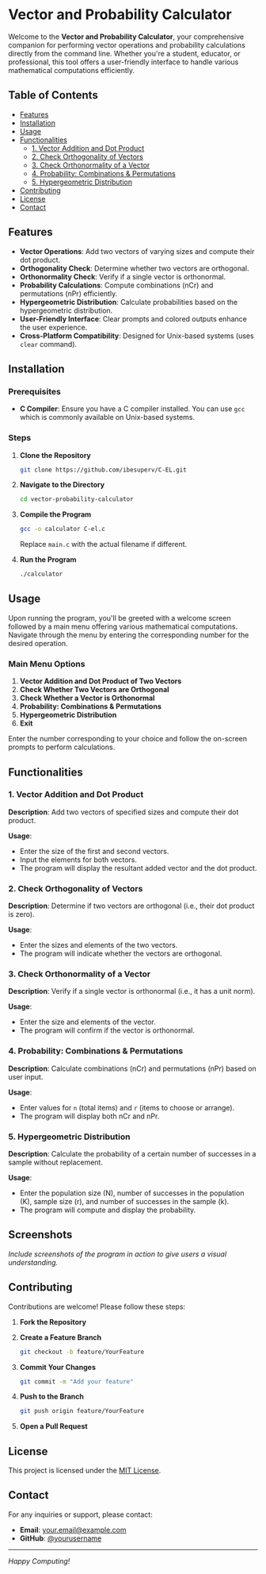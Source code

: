 # Vector and Probability Calculator

Welcome to the **Vector and Probability Calculator**, your comprehensive companion for performing vector operations and probability calculations directly from the command line. Whether you're a student, educator, or professional, this tool offers a user-friendly interface to handle various mathematical computations efficiently.

## Table of Contents

- [Features](#features)
- [Installation](#installation)
- [Usage](#usage)
- [Functionalities](#functionalities)
  - [1. Vector Addition and Dot Product](#1-vector-addition-and-dot-product)
  - [2. Check Orthogonality of Vectors](#2-check-orthogonality-of-vectors)
  - [3. Check Orthonormality of a Vector](#3-check-orthonormality-of-a-vector)
  - [4. Probability: Combinations & Permutations](#4-probability-combinations--permutations)
  - [5. Hypergeometric Distribution](#5-hypergeometric-distribution)
- [Contributing](#contributing)
- [License](#license)
- [Contact](#contact)

## Features

- **Vector Operations**: Add two vectors of varying sizes and compute their dot product.
- **Orthogonality Check**: Determine whether two vectors are orthogonal.
- **Orthonormality Check**: Verify if a single vector is orthonormal.
- **Probability Calculations**: Compute combinations (nCr) and permutations (nPr) efficiently.
- **Hypergeometric Distribution**: Calculate probabilities based on the hypergeometric distribution.
- **User-Friendly Interface**: Clear prompts and colored outputs enhance the user experience.
- **Cross-Platform Compatibility**: Designed for Unix-based systems (uses `clear` command).

## Installation

### Prerequisites

- **C Compiler**: Ensure you have a C compiler installed. You can use `gcc` which is commonly available on Unix-based systems.

### Steps

1. **Clone the Repository**

   ```bash
   git clone https://github.com/ibesuperv/C-EL.git
   ```

2. **Navigate to the Directory**

   ```bash
   cd vector-probability-calculator
   ```

3. **Compile the Program**

   ```bash
   gcc -o calculator C-el.c
   ```

   Replace `main.c` with the actual filename if different.

4. **Run the Program**

   ```bash
   ./calculator
   ```

## Usage

Upon running the program, you'll be greeted with a welcome screen followed by a main menu offering various mathematical computations. Navigate through the menu by entering the corresponding number for the desired operation.

### Main Menu Options

1. **Vector Addition and Dot Product of Two Vectors**
2. **Check Whether Two Vectors are Orthogonal**
3. **Check Whether a Vector is Orthonormal**
4. **Probability: Combinations & Permutations**
5. **Hypergeometric Distribution**
0. **Exit**

Enter the number corresponding to your choice and follow the on-screen prompts to perform calculations.

## Functionalities

### 1. Vector Addition and Dot Product

**Description**: Add two vectors of specified sizes and compute their dot product.

**Usage**:
- Enter the size of the first and second vectors.
- Input the elements for both vectors.
- The program will display the resultant added vector and the dot product.

### 2. Check Orthogonality of Vectors

**Description**: Determine if two vectors are orthogonal (i.e., their dot product is zero).

**Usage**:
- Enter the sizes and elements of the two vectors.
- The program will indicate whether the vectors are orthogonal.

### 3. Check Orthonormality of a Vector

**Description**: Verify if a single vector is orthonormal (i.e., it has a unit norm).

**Usage**:
- Enter the size and elements of the vector.
- The program will confirm if the vector is orthonormal.

### 4. Probability: Combinations & Permutations

**Description**: Calculate combinations (nCr) and permutations (nPr) based on user input.

**Usage**:
- Enter values for `n` (total items) and `r` (items to choose or arrange).
- The program will display both nCr and nPr.

### 5. Hypergeometric Distribution

**Description**: Calculate the probability of a certain number of successes in a sample without replacement.

**Usage**:
- Enter the population size (N), number of successes in the population (K), sample size (r), and number of successes in the sample (k).
- The program will compute and display the probability.

## Screenshots

*Include screenshots of the program in action to give users a visual understanding.*



## Contributing

Contributions are welcome! Please follow these steps:

1. **Fork the Repository**

2. **Create a Feature Branch**

   ```bash
   git checkout -b feature/YourFeature
   ```

3. **Commit Your Changes**

   ```bash
   git commit -m "Add your feature"
   ```

4. **Push to the Branch**

   ```bash
   git push origin feature/YourFeature
   ```

5. **Open a Pull Request**

## License

This project is licensed under the [MIT License](LICENSE).

## Contact

For any inquiries or support, please contact:

- **Email**: your.email@example.com
- **GitHub**: [@yourusername](https://github.com/yourusername)

---

*Happy Computing!*
